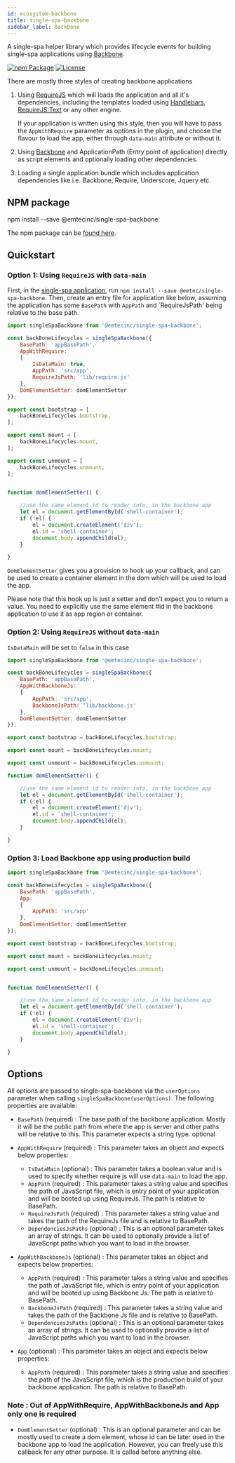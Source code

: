 ```yaml
---
id: ecosystem-backbone
title: single-spa-backbone
sidebar_label: Backbone
---
```


A single-spa helper library which provides lifecycle events for building single-spa applications using [Backbone](http://backbonejs.org/).

[![npm Package](https://img.shields.io/npm/v/@emtecinc/single-spa-backbone.svg)](https://www.npmjs.com/package/@emtecinc/single-spa-backbone)
[![License](https://img.shields.io/npm/l/@emtecinc/single-spa-backbone.svg)](https://github.com/emtecinc/single-spa-backbone/blob/master/LICENSE)

There are mostly three styles of creating backbone applications

1. Using [RequireJS](https://requirejs.org/) which will loads the application and all it's dependencies, including the templates loaded using [Handlebars](https://handlebarsjs.com/), [RequireJS:Text](https://github.com/requirejs/text) or any other engine. 

   If your application is written using this style, then you will have to pass the `AppWithRequire` parameter as options in the plugin, and choose the flavour to load the app, either through `data-main` attribute or without it.

2. Using [Backbone](http://backbonejs.org/) and ApplicationPath (Entry point of application) directly as script elements and optionally loading other dependencies.

3. Loading a single application bundle which includes application dependencies like i.e. Backbone, Require, Underscore, Jquery etc. 

## NPM package

npm install --save @emtecinc/single-spa-backbone

The npm package can be [found here](https://www.npmjs.com/package/@emtecinc/single-spa-backbone). 

## Quickstart

### Option 1: Using `RequireJS` with `data-main`

First, in the [single-spa application](https://github.com/single-spa/single-spa/blob/master/docs/applications.md#registered-applications), run `npm install --save @emtec/single-spa-backbone`. Then, create an entry file for application like below, assuming the application has some `BasePath` with `AppPath` and `RequireJsPath' being relative to the base path.

```js
import singleSpaBackbone from '@emtecinc/single-spa-backbone';

const backBoneLifecycles = singleSpaBackbone({
	BasePath: 'appBasePath',
	AppWithRequire:
	{
		IsDataMain: true,
		AppPath: 'src/app',
		RequireJsPath: 'lib/require.js'
	},
	DomElementSetter: domElementSetter
});

export const bootstrap = [
	backBoneLifecycles.bootstrap,
];

export const mount = [
	backBoneLifecycles.mount,
];

export const unmount = [
	backBoneLifecycles.unmount,
];


function domElementSetter() {

	//use the same element id to render into, in the backbone app
	let el = document.getElementById('shell-container');
	if (!el) {
		el = document.createElement('div');
		el.id = 'shell-container';
		document.body.appendChild(el);
	}

}
```

`DomElementSetter` gives you a provision to hook up your callback, and can be used to create a container element in the dom which will be used to load the app.

Please note that this hook up is just a setter and don't expect you to return a value. You need to explicitly use the same element #id in the backbone application to use it as app region or container.


### Option 2: Using `RequireJS` without `data-main`

`IsDataMain` will be set to `false` in this case

```js
import singleSpaBackbone from '@emtecinc/single-spa-backbone';

const backBoneLifecycles = singleSpaBackbone({
	BasePath: 'appBasePath',
	AppWithBackboneJs:
	{
		AppPath: 'src/app',
		BackboneJsPath: 'lib/backbone.js'
	},
	DomElementSetter: domElementSetter
});

export const bootstrap = backBoneLifecycles.bootstrap;

export const mount = backBoneLifecycles.mount;

export const unmount = backBoneLifecycles.unmount;

function domElementSetter() {

	//use the same element id to render into, in the backbone app
	let el = document.getElementById('shell-container');
	if (!el) {
		el = document.createElement('div');
		el.id = 'shell-container';
		document.body.appendChild(el);
	}

}
```

### Option 3: Load Backbone app using production build


```js
import singleSpaBackbone from '@emtecinc/single-spa-backbone';

const backBoneLifecycles = singleSpaBackbone({
	BasePath: 'appBasePath',
	App:
	{
		AppPath: 'src/app'
	},
	DomElementSetter: domElementSetter
});

export const bootstrap = backBoneLifecycles.bootstrap;

export const mount = backBoneLifecycles.mount;

export const unmount = backBoneLifecycles.unmount;


function domElementSetter() {

	//use the same element id to render into, in the backbone app
	let el = document.getElementById('shell-container');
	if (!el) {
		el = document.createElement('div');
		el.id = 'shell-container';
		document.body.appendChild(el);
	}

}
```


## Options

All options are passed to single-spa-backbone via the `userOptions` parameter when calling `singleSpaBackbone(userOptions)`. The following properties are available:

* `BasePath` (required) : The base path of the backbone application. Mostly it will be the public path from where the app is server and other paths will be relative to this. This parameter expects a string type.
optional

* `AppWithRequire` (required) : This parameter takes an object and expects below properties:
	* `IsDataMain` (optional) : This parameter takes a boolean value and is used to specify whether require js will use `data-main` to load the app.
	* `AppPath` (required) : This parameter takes a string value and specifies the path of JavaScript file, which is entry point of your application and will be booted up using RequireJs. The path is relative to BasePath.
	* `RequireJsPath` (required) : This parameter takes a string value and takes the path of the RequireJs file and is relative to BasePath.
	* `DependenciesJsPaths` (optional) : This is an optional parameter takes an array of strings. It can be used to optionally provide a list of JavaScript paths which you want to load in the browser.

* `AppWithBackboneJs` (optional) : This parameter takes an object and expects below properties:
	* `AppPath` (required) : This parameter takes a string value and specifies the path of JavaScript file, which is entry point of your application and will be booted up using Backbone Js. The path is relative to BasePath.
	* `BackboneJsPath` (required) : This parameter takes a string value and takes the path of the Backbone Js file and is relative to BasePath.
	* `DependenciesJsPaths` (optional) : This is an optional parameter takes an array of strings. It can be used to optionally provide a list of JavaScript paths which you want to load in the browser.

* `App` (optional) : This parameter takes an object and expects below properties:
	* `AppPath` (required) : This parameter takes a string value and specifies the path of the JavaScript file, which is the production build of your backbone application. The path is relative to BasePath.

### Note : Out of AppWithRequire, AppWithBackboneJs and  App only one is required

* `DomElementSetter` (optional) : This is an optional parameter and can be mostly used to create a dom element, whose id can be later used in the backbone app to load the application. However, you can freely use this callback for any other purpose. It is called before anything else.